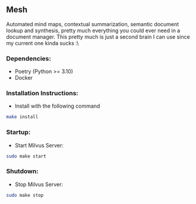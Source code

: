 ## Mesh ##
Automated mind maps, contextual summarization, semantic document lookup and synthesis, pretty much everything you could ever need in a document manager.
This pretty much is just a second brain I can use since my current one kinda sucks :\

### Dependencies:
- Poetry (Python >= 3.10)
- Docker

### Installation Instructions:
- Install with the following command
```bash
make install
```

### Startup:
- Start Milvus Server:
```bash
sudo make start
```

### Shutdown:
- Stop Milvus Server:
```bash
sudo make stop
```
